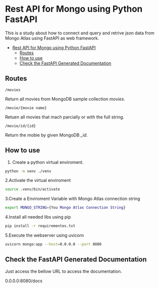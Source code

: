 # Rest API for Mongo using Python FastAPI

This is a study about how to connect and query and retrive json data from Mongo Atlas using FastAPI as web framework.

<!-- TOC -->

- [Rest API for Mongo using Python FastAPI](#rest-api-for-mongo-using-python-fastapi)
  - [Routes](#routes)
  - [How to use](#how-to-use)
  - [Check the FastAPI Generated Documentation](#check-the-fastapi-generated-documentation)

<!-- /TOC -->

## Routes

```/movies```

Return all movies from MongoDB sample collection *movies*.

```/movie/{movie name}```

Retuen all movies that mach parcially or with the full string.

```/movie/id/{id}```

Return the mobie by given MongoDB *_id*.

## How to use

1. Create a python virtual enviroment.

```bash
python -m venv ./venv
```

2.Activate the virtual enviroment

```bash
source .venv/bin/activate
```

3.Create a Enviroment Variable with Mongo Atlas connection string

``` bash
export MONGO_STRING={You Mongo Atlas Connection String} 
```

4.Install all needed libs using pip

```bash
pip install -r requirementes.txt 
```

5.Execute the webserver using uvicorn

```bash
uvicorn mongo:app --host=0.0.0.0 --port 8080 
```

## Check the FastAPI Generated Documentation

Just access the bellow URL to access the documentation.

0.0.0.0:8080/docs
